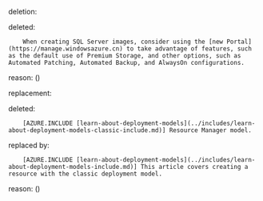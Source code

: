 deletion:

deleted:

		When creating SQL Server images, consider using the [new Portal](https://manage.windowsazure.cn) to take advantage of features, such as the default use of Premium Storage, and other options, such as Automated Patching, Automated Backup, and AlwaysOn configurations.

reason: ()

replacement:

deleted:

		[AZURE.INCLUDE [learn-about-deployment-models](../includes/learn-about-deployment-models-classic-include.md)] Resource Manager model.

replaced by:

		[AZURE.INCLUDE [learn-about-deployment-models](../includes/learn-about-deployment-models-include.md)] This article covers creating a resource with the classic deployment model.

reason: ()

